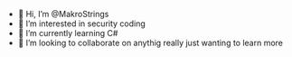 - 👋 Hi, I’m @MakroStrings
- 👀 I’m interested in security coding 
- 🌱 I’m currently learning C#
- 💞️ I’m looking to collaborate on anythig really just wanting to learn more


<!---
MakroStrings/MakroStrings is a ✨ special ✨ repository because its `README.md` (this file) appears on your GitHub profile.
You can click the Preview link to take a look at your changes.
--->
